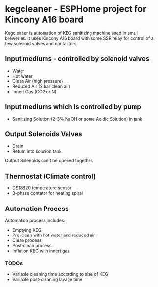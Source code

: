 # kegcleaner - ESPHome project for Kincony A16 board

Kegcleaner is automation of KEG sanitizing machine used in small breweries. It uses Kincony A16 board with some SSR relay for control of a few solenoid valves and contactors.


## Input mediums - controlled by solenoid valves
- Water
- Hot Water
- Clean Air (high pressure)
- Reduced Air (2 bar clean air)
- Innert Gas (CO2 or N)

## Input mediums which is controlled by pump
- Sanitizing Solution (2-3% NaOH or some Acidic Solution) in tank

## Output Solenoids Valves
- Drain
- Return into solution tank

Output Solenoids can't be opened together.

##  Thermostat (Climate control)
- DS18B20 temperature sensor
- 3-phase contator for heating spiral

## Automation Process

Automation process includes:
- Emptying KEG
- Pre-clean with hot water and reduced air
- Clean process
- Post-clean process
- Inflation KEG with innert gas

### TODOs
- Variable cleaning time according to size of KEG
- Variable post-cleaning lavage time
